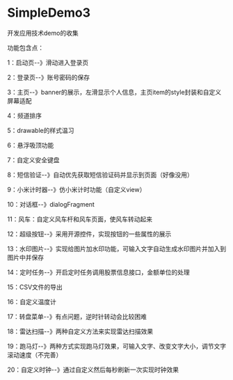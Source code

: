 # SimpleDemo3
开发应用技术demo的收集

功能包含点：

1：启动页--》滑动进入登录页

2：登录页--》账号密码的保存

3：主页--》banner的展示，左滑显示个人信息，主页item的style封装和自定义 屏幕适配

4：频道排序

5：drawable的样式温习

6：悬浮吸顶功能

7：自定义安全键盘

8：短信验证--》自动优先获取短信验证码并显示到页面（好像没用）

9：小米计时器--》仿小米计时功能（自定义view）

10：对话框--》dialogFragment

11：风车：自定义风车杆和风车页面，使风车转动起来

12：超级按钮--》采用开源控件，实现按钮的一些属性的展示

13：水印图片--》实现给图片加水印功能，可输入文字自动生成水印图片并加入到图片中并保存

14：定时任务--》开启定时任务调用股票信息接口，金额单位的处理

15：CSV文件的导出

16：自定义温度计

17：转盘菜单--》有点问题，逆时针转动会比较困难

18：雷达扫描--》两种自定义方法来实现雷达扫描效果

19：跑马灯--》两种方式实现跑马灯效果，可输入文字、改变文字大小，调节文字滚动速度（不完善）

20：自定义时钟--》通过自定义然后每秒刷新一次实现时钟效果

